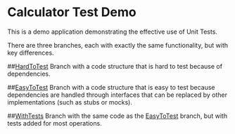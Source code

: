 # Calculator Test Demo
This is a demo application demonstrating the effective use of Unit Tests.

There are three branches, each with exactly the same functionality, but with key differences.

##[HardToTest](https://github.com/GSIAzureCOE/CalculatorTestDemo/tree/HardToTest)
Branch with a code structure that is hard to test because of dependencies.

##[EasyToTest](https://github.com/GSIAzureCOE/CalculatorTestDemo/tree/EasyToTest)
Branch with a code structure that is easy to test because dependencies are handled through interfaces that can be replaced by other implementations (such as stubs or mocks).

##[WithTests](https://github.com/GSIAzureCOE/CalculatorTestDemo/tree/WithTests)
Branch with the same code as the [EasyToTest](https://github.com/GSIAzureCOE/CalculatorTestDemo/tree/EasyToTest) branch, but with tests added for most operations.
